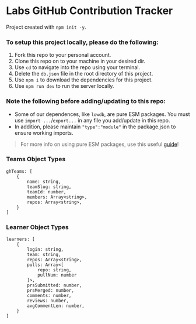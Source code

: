 # Labs GitHub Contribution Tracker

Project created with ```npm init -y```.  

### To setup this project locally, please do the following:

1. Fork this repo to your personal account. 
2. Clone this repo on to your machine in your desired dir. 
3. Use ```cd``` to navigate into the repo using your terminal. 
4. Delete the ```db.json``` file in the root directory of this project. 
5. Use ```npm i``` to download the dependencies for this project. 
6. Use ```npm run dev``` to run the server locally. 

### Note the following before adding/updating to this repo: 

- Some of our dependences, like ```lowdb```, are pure ESM packages. You must use ```import ...```/```export...``` in any file you add/update in this repo. 
- In addition, please maintain ```"type":"module"``` in the package.json to ensure working imports. 

> For more info on using pure ESM packages, use this useful [guide](https://gist.github.com/sindresorhus/a39789f98801d908bbc7ff3ecc99d99c)!

### Teams Object Types

```
ghTeams: [
    {
        name: string,
        teamSlug: string,
        teamId: number,
        members: Array<string>,
        repos: Array<string>,
    }
]
```

### Learner Object Types

```
learners: [
    {
        login: string,
        team: string,
        repos: Array<string>,
        pulls: Array<[
            repo: string, 
            pullNum: number
        ]>,
        prsSubmitted: number,
        prsMerged: number, 
        comments: number,
        reviews: number,
        avgCommentLen: number,
    }
]
```